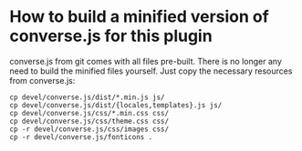 How to build a minified version of converse.js for this plugin
==============================================================

converse.js from git comes with all files pre-built. There is no longer any
 need to build the minified files yourself. Just copy the necessary resources
 from converse.js:
   ```
   cp devel/converse.js/dist/*.min.js js/
   cp devel/converse.js/dist/{locales,templates}.js js/
   cp devel/converse.js/css/*.min.css css/
   cp devel/converse.js/css/theme.css css/
   cp -r devel/converse.js/css/images css/
   cp -r devel/converse.js/fonticons .
   ```

[conversedocs]: http://conversejs.org/docs/html/index.html#development
